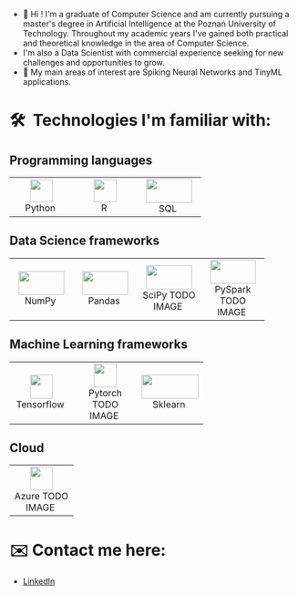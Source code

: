 - 👋 Hi ! I'm a graduate of Computer Science and am currently pursuing a master's degree in Artificial Intelligence at the Poznań University of Technology. Throughout my academic years I've gained both practical and theoretical knowledge in the area of Computer Science.
- I'm also a Data Scientist with commercial experience seeking for new challenges and opportunities to grow.
- 👀 My main areas of interest are Spiking Neural Networks and TinyML applications.

# 🛠 &nbsp;Technologies I'm familiar with:
## Programming languages

<table align="center">
  <tr>
    <td align="center" width="96">
      <a><img src="https://img.icons8.com/color/48/000000/python.png" width="40" height="40"/></a>
      <br>Python&nbsp
    </td>
    <td align="center" width="96">
      <a><img src="https://upload.wikimedia.org/wikipedia/commons/thumb/1/1b/R_logo.svg/640px-R_logo.svg.png" width="40" height="40"/></a>
      <br>R&nbsp
    </td>
    <td align="center" width="96">
      <a><img src="https://upload.wikimedia.org/wikipedia/commons/thumb/8/87/Sql_data_base_with_logo.png/800px-Sql_data_base_with_logo.png" width="80" height="42"/></a>
      <br>SQL&nbsp
    </td>
  </tr>
</table>

## Data Science frameworks

<table align="center">
  <tr>
    <td align="center" width="96">
      <a><img src="https://upload.wikimedia.org/wikipedia/commons/thumb/3/31/NumPy_logo_2020.svg/768px-NumPy_logo_2020.svg.png" width="80" height="42"/></a>
      <br>NumPy&nbsp
    </td>
    <td align="center" width="96">
      <a><img src="https://upload.wikimedia.org/wikipedia/commons/thumb/e/ed/Pandas_logo.svg/768px-Pandas_logo.svg.png?20200209204934" width="80" height="42"/></a>
      <br>Pandas&nbsp
    </td>
    <td align="center" width="96">
      <a><img src="https://upload.wikimedia.org/wikipedia/commons/thumb/e/ed/Pandas_logo.svg/768px-Pandas_logo.svg.png?20200209204934" width="80" height="42"/></a>
      <br>SciPy TODO IMAGE&nbsp
    </td>
    <td align="center" width="96">
      <a><img src="https://upload.wikimedia.org/wikipedia/commons/thumb/e/ed/Pandas_logo.svg/768px-Pandas_logo.svg.png?20200209204934" width="80" height="42"/></a>
      <br>PySpark TODO IMAGE&nbsp
    </td>
  </tr>
</table>

## Machine Learning frameworks

<table align="center">
  <tr>
    <td align="center" width="96">
      <a><img src="https://upload.wikimedia.org/wikipedia/commons/thumb/2/2d/Tensorflow_logo.svg/115px-Tensorflow_logo.svg.png" width="40" height="42"/></a>
      <br>Tensorflow&nbsp
    </td>
    <td align="center" width="96">
      <a><img src="https://upload.wikimedia.org/wikipedia/commons/thumb/2/2d/Tensorflow_logo.svg/115px-Tensorflow_logo.svg.png" width="40" height="42"/></a>
      <br>Pytorch TODO IMAGE&nbsp
    </td>
    <td align="center" width="96">
      <a><img src="https://upload.wikimedia.org/wikipedia/commons/thumb/0/05/Scikit_learn_logo_small.svg/260px-Scikit_learn_logo_small.svg.png" width="100" height="42"/></a>
      <br>Sklearn&nbsp
    </td>
  </tr>
</table>

## Cloud

<table align="center">
  <tr>
    <td align="center" width="96">
      <a><img src="https://upload.wikimedia.org/wikipedia/commons/thumb/2/2d/Tensorflow_logo.svg/115px-Tensorflow_logo.svg.png" width="40" height="42"/></a>
      <br>Azure TODO IMAGE&nbsp
    </td>
  </tr>
</table>

# ✉️ Contact me here:
- [LinkedIn](https://www.linkedin.com/in/sebastian-szczepaniak-4440b9217/)
